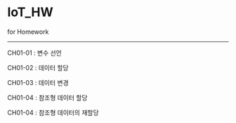 # IoT_HW
for Homework

---

CH01-01 : 변수 선언

CH01-02 : 데이터 할당

CH01-03 : 데이터 변경

CH01-04 : 참조형 데이터 할당

CH01-04 : 참조형 데이터의 재할당

